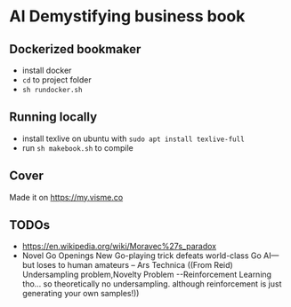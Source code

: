 # AI Demystifying business book

## Dockerized bookmaker

* install docker
* ```cd``` to project folder
* ```sh rundocker.sh```

## Running locally

* install texlive on ubuntu with ```sudo apt install texlive-full```
* run ```sh makebook.sh``` to compile

## Cover

Made it on https://my.visme.co

## TODOs

* https://en.wikipedia.org/wiki/Moravec%27s_paradox
* Novel Go Openings New Go-playing trick defeats world-class Go AI—but loses to human amateurs – Ars Technica ((From Reid) Undersampling problem,Novelty Problem
--Reinforcement Learning tho... so theoretically no undersampling. although reinforcement is just generating your own samples!))
